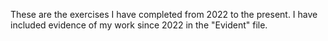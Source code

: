 These are the exercises I have completed from 2022 to the present.
I have included evidence of my work since 2022 in the "Evident" file.
